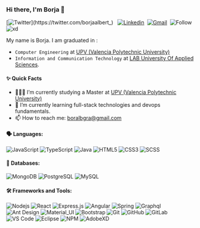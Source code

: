 ### Hi there, I'm Borja 👋


[![Twitter](https://img.shields.io/badge/-Twitter-1ca0f1?style=flat&labelColor=1ca0f1&logo=twitter&logoColor=white&link=https://twitter.com/borjaalbert_)](https://twitter.com/borjaalbert_) &nbsp;
[![Linkedin](https://img.shields.io/badge/-LinkedIn-blue?style=flat&logo=Linkedin&logoColor=white&link=https://es.linkedin.com/in/boralbgra/)](https://es.linkedin.com/in/boralbgra/)&nbsp;
[![Gmail](https://img.shields.io/badge/-Gmail-c14438?style=flat&logo=Gmail&logoColor=white&link=mailto:boralbgra@gmail.com)](mailto:boralbgra@gmail.com)&nbsp;
![Follow](https://img.shields.io/github/followers/boralbgra?style=social)
![xd](https://komarev.com/ghpvc/?username=boralbgra)

My name is Borja. I am graduated in :
* `Computer Engineering` at [UPV (Valencia Polytechnic University)](http://www.upv.es/)
* `Information and Communication Technology` at [LAB University Of Applied Sciences](https://www.lab.fi/en).


#### ✨ Quick Facts

- 👨🏽‍💻 I’m currently studying a Master at [UPV (Valencia Polytechnic University)](http://www.upv.es/)
- 🌱 I’m currently learning full-stack technologies and devops fundamentals.
- 📫 How to reach me: boralbgra@gmail.com

#### 🗣️ Languages:

![JavaScript](https://img.shields.io/badge/-JavaScript-black?style=flat-square&logo=javascript)
![TypeScript](https://img.shields.io/badge/-TypeScript-black?style=flat-square&logo=typeScript)
![Java](https://img.shields.io/badge/-Java-black?style=flat-square&logo=java)
![HTML5](https://img.shields.io/badge/-HTML5-black?style=flat-square&logo=html5&logoColor=white)
![CSS3](https://img.shields.io/badge/-CSS3-black?style=flat-square&logo=css3)
![SCSS](https://img.shields.io/badge/-SCSS-black?style=flat-square&logo=SASS)

#### 💾 Databases:
![MongoDB](https://img.shields.io/badge/-Mongodb-black?style=flat-square&logo=mongodb)
![PostgreSQL](https://img.shields.io/badge/-PostgreSQL-black?style=flat-square&logo=postgresql)
![MySQL](https://img.shields.io/badge/-MySQL-black?style=flat-square&logo=mysql)

#### 🛠️ Frameworks and Tools:

![Nodejs](https://img.shields.io/badge/-Nodejs-black?style=flat-square&logo=Node.js)
![React](https://img.shields.io/badge/-React-black?style=flat-square&logo=react)
![Express.js](https://img.shields.io/badge/-Express-black?style=flat-square&logo=express)
![Angular](https://img.shields.io/badge/-Angular-black?style=flat-square&logo=angular)
![Spring](https://img.shields.io/badge/-Spring-black?style=flat-square&logo=spring)
![Graphql](https://img.shields.io/badge/-Graphql-black?style=flat-square&logo=graphql)
![Ant Design](https://img.shields.io/badge/-antd-black?style=flat-square&logo=antdesign)
![Material_UI](https://img.shields.io/badge/-Material_UI-black?style=flat-square&logo=material-ui)
![Bootstrap](https://img.shields.io/badge/-Bootstrap-black?style=flat-square&logo=bootstrap)
![Git](https://img.shields.io/badge/-Git-black?style=flat-square&logo=git)
![GitHub](https://img.shields.io/badge/-GitHub-black?style=flat-square&logo=github)
![GitLab](https://img.shields.io/badge/-GitLab-black?style=flat-square&logo=gitlab)
![VS Code](https://img.shields.io/badge/-VS_Code-black?style=flat-square&logo=visualstudiocode)
![Eclipse](https://img.shields.io/badge/-Eclipse-black?style=flat-square&logo=eclipse)
![NPM](https://img.shields.io/badge/-NPM-black?style=flat-square&logo=npm)
![AdobeXD](https://img.shields.io/badge/-Adobe_XD-black?style=flat-square&logo=adobexd)

<!--
**boralbgra/boralbgra** is a ✨ _special_ ✨ repository because its `README.md` (this file) appears on your GitHub profile.

Here are some ideas to get you started:

- 🔭 I’m currently working on ...
- 🌱 I’m currently learning ...
- 👯 I’m looking to collaborate on ...
- 🤔 I’m looking for help with ...
- 💬 Ask me about ...
- 📫 How to reach me: ...
- 😄 Pronouns: ...
- ⚡ Fun fact: ...
-->
